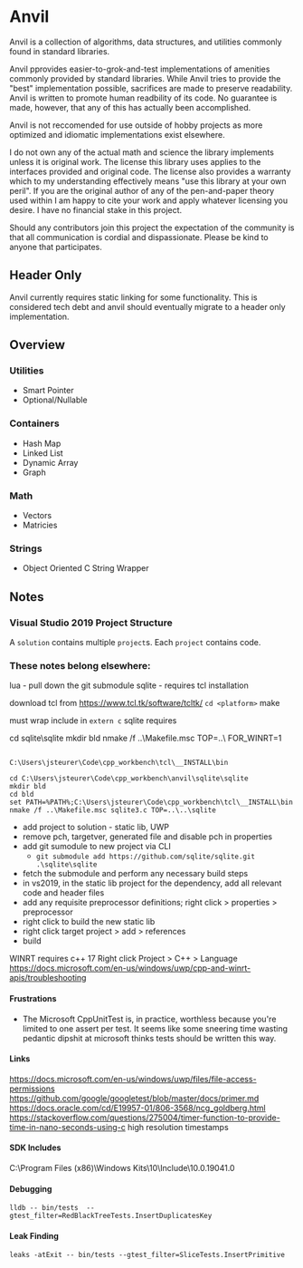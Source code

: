 # Anvil

Anvil is a collection of algorithms, data structures, and utilities commonly found in standard libraries.  

Anvil pprovides easier-to-grok-and-test implementations of amenities commonly provided by standard libraries. While Anvil tries to provide the "best" implementation possible, sacrifices are made to preserve readability. Anvil is written to promote human readbility of its code. No guarantee is made, however, that any of this has actually been accomplished. 

Anvil is not reccomended for use outside of hobby projects as more optimized and idiomatic implementations exist elsewhere. 

I do not own any of the actual math and science the library implements unless it is original work. The license this library uses applies to the interfaces provided and original code. The license also provides a warranty which to my understanding effectively means "use this library at your own peril". If you are the original author of any of the pen-and-paper theory used within I am happy to cite your work and apply whatever licensing you desire. I have no financial stake in this project. 

Should any contributors join this project the expectation of the community is that all communication is cordial and dispassionate. Please be kind to anyone that participates. 

## Header Only
Anvil currently requires static linking for some functionality. This is considered tech debt and anvil should eventually migrate to a header only implementation. 


## Overview
### Utilities
- Smart Pointer
- Optional/Nullable
### Containers
- Hash Map
- Linked List
- Dynamic Array
- Graph
### Math
- Vectors
- Matricies
### Strings
- Object Oriented C String Wrapper

## Notes

### Visual Studio 2019 Project Structure
A `solution` contains multiple `project`s. Each `project` contains code.

### These notes belong elsewhere:
lua - pull down the git submodule
sqlite - requires tcl installation

download tcl from https://www.tcl.tk/software/tcltk/
`cd <platform>`
make


must wrap include in `extern c`
sqlite requires

cd sqlite\sqlite
mkdir bld
nmake /f ..\Makefile.msc TOP=..\ FOR_WINRT=1

```

C:\Users\jsteurer\Code\cpp_workbench\tcl\__INSTALL\bin

cd C:\Users\jsteurer\Code\cpp_workbench\anvil\sqlite\sqlite
mkdir bld
cd bld
set PATH=%PATH%;C:\Users\jsteurer\Code\cpp_workbench\tcl\__INSTALL\bin
nmake /f ..\Makefile.msc sqlite3.c TOP=..\..\sqlite
```

* add project to solution - static lib, UWP
* remove pch, targetver, generated file and disable pch in properties
* add git sumodule to new project via CLI
  * ```git submodule add https://github.com/sqlite/sqlite.git .\sqlite\sqlite```
* fetch the submodule and perform any necessary build steps
* in vs2019, in the static lib project for the dependency, add all relevant code and header files
* add any requisite preprocessor definitions; right click > properties > preprocessor 
* right click to build the new static lib
* right click target project > add > references 
* build 

WINRT requires c++ 17
Right click Project > C++ > Language
https://docs.microsoft.com/en-us/windows/uwp/cpp-and-winrt-apis/troubleshooting

#### Frustrations

* The Microsoft CppUnitTest is, in practice, worthless because you're limited to one assert per test. It seems like some sneering time wasting pedantic dipshit at microsoft thinks tests should be written this way.  
#### Links
https://docs.microsoft.com/en-us/windows/uwp/files/file-access-permissions
https://github.com/google/googletest/blob/master/docs/primer.md
https://docs.oracle.com/cd/E19957-01/806-3568/ncg_goldberg.html
https://stackoverflow.com/questions/275004/timer-function-to-provide-time-in-nano-seconds-using-c high resolution timestamps
#### SDK Includes
C:\Program Files (x86)\Windows Kits\10\Include\10.0.19041.0

#### Debugging
`lldb -- bin/tests  --gtest_filter=RedBlackTreeTests.InsertDuplicatesKey`

#### Leak Finding
`leaks -atExit -- bin/tests --gtest_filter=SliceTests.InsertPrimitive`

